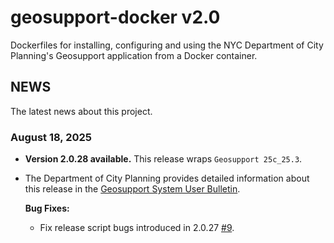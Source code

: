 # geosupport-docker v2.0

Dockerfiles for installing, configuring and using the NYC Department of City Planning's Geosupport application from a Docker container.

## NEWS

The latest news about this project.

### August 18, 2025

* **Version 2.0.28 available.** This release wraps `Geosupport 25c_25.3`.
* The Department of City Planning provides detailed information about this release in the [Geosupport System User Bulletin](https://www.nyc.gov/content/planning/pages/resources/geocoding/geosupport-desktop-edition).

  **Bug Fixes:**

  * Fix release script bugs introduced in 2.0.27 [#9](https://github.com/mlipper/geosupport-docker/issues/9).
